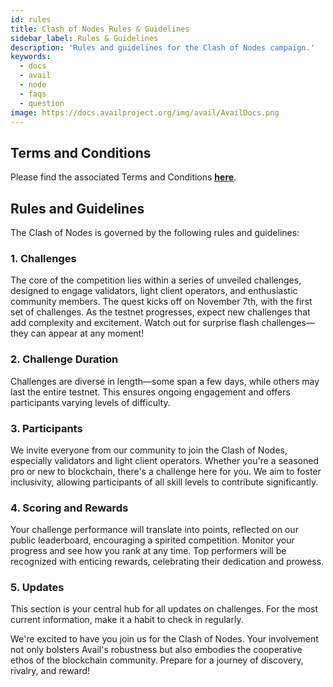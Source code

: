```yaml
---
id: rules
title: Clash of Nodes Rules & Guidelines
sidebar_label: Rules & Guidelines
description: 'Rules and guidelines for the Clash of Nodes campaign.'
keywords:
  - docs
  - avail
  - node
  - faqs
  - question
image: https://docs.availproject.org/img/avail/AvailDocs.png
---
```


## Terms and Conditions

Please find the associated Terms and Conditions **[<ins>here</ins>](https://docs.google.com/document/d/1AGYVSarF6-oot_4zG0Re8TDCQ1Vb991nfP1yR8Iim_I/)**.

## Rules and Guidelines

The Clash of Nodes is governed by the following rules and guidelines:

### 1. Challenges

The core of the competition lies within a series of unveiled challenges, designed to engage validators, light client operators, and enthusiastic community members. The quest kicks off on November 7th, with the first set of challenges. As the testnet progresses, expect new challenges that add complexity and excitement. Watch out for surprise flash challenges—they can appear at any moment!

### 2. Challenge Duration

Challenges are diverse in length—some span a few days, while others may last the entire testnet. This ensures ongoing engagement and offers participants varying levels of difficulty.

### 3. Participants

We invite everyone from our community to join the Clash of Nodes, especially validators and light client operators. Whether you're a seasoned pro or new to blockchain, there's a challenge here for you. We aim to foster inclusivity, allowing participants of all skill levels to contribute significantly.

### 4. Scoring and Rewards

Your challenge performance will translate into points, reflected on our public leaderboard, encouraging a spirited competition. Monitor your progress and see how you rank at any time. Top performers will be recognized with enticing rewards, celebrating their dedication and prowess.

### 5. Updates

This section is your central hub for all updates on challenges. For the most current information, make it a habit to check in regularly.

We're excited to have you join us for the Clash of Nodes. Your involvement not only bolsters Avail's robustness but also embodies the cooperative ethos of the blockchain community. Prepare for a journey of discovery, rivalry, and reward!
